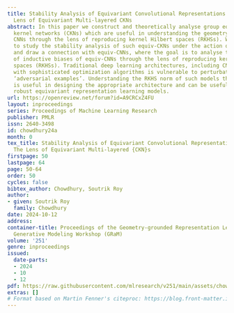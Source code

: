```yaml
---
title: Stability Analysis of Equivariant Convolutional Representations Through The
  Lens of Equivariant Multi-layered CKNs
abstract: In this paper we construct and theoretically analyse group equivariant convolutional
  kernel networks (CKNs) which are useful in understanding the geometry of (equivariant)
  CNNs through the lens of reproducing kernel Hilbert spaces (RKHSs). We then proceed
  to study the stability analysis of such equiv-CKNs under the action of diffeomorphism
  and draw a connection with equiv-CNNs, where the goal is to analyse the geometry
  of inductive biases of equiv-CNNs through the lens of reproducing kernel Hilbert
  spaces (RKHSs). Traditional deep learning architectures, including CNNs, trained
  with sophisticated optimization algorithms is vulnerable to perturbations, including
  ‘adversarial examples’. Understanding the RKHS norm of such models through CKNs
  is useful in designing the appropriate architecture and can be useful in designing
  robust equivariant representation learning models.
url: https://openreview.net/forum?id=A9CRCxZ4FU
layout: inproceedings
series: Proceedings of Machine Learning Research
publisher: PMLR
issn: 2640-3498
id: chowdhury24a
month: 0
tex_title: Stability Analysis of Equivariant Convolutional Representations Through
  The Lens of Equivariant Multi-layered {CKN}s
firstpage: 50
lastpage: 64
page: 50-64
order: 50
cycles: false
bibtex_author: Chowdhury, Soutrik Roy
author:
- given: Soutrik Roy
  family: Chowdhury
date: 2024-10-12
address:
container-title: Proceedings of the Geometry-grounded Representation Learning and
  Generative Modeling Workshop (GRaM)
volume: '251'
genre: inproceedings
issued:
  date-parts:
  - 2024
  - 10
  - 12
pdf: https://raw.githubusercontent.com/mlresearch/v251/main/assets/chowdhury24a/chowdhury24a.pdf
extras: []
# Format based on Martin Fenner's citeproc: https://blog.front-matter.io/posts/citeproc-yaml-for-bibliographies/
---
```

